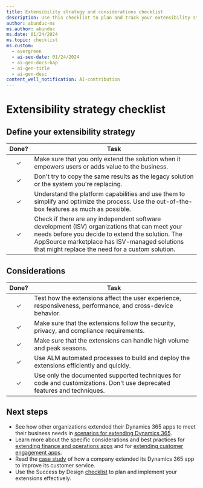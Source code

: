 ```yaml
---
title: Extensibility strategy and considerations checklist
description: Use this checklist to plan and track your extensibility strategy for Dynamics 365 apps, including sections for defining strategies and considerations.
author: abunduc-ms
ms.author: abunduc
ms.date: 01/24/2024
ms.topic: checklist
ms.custom:
  - evergreen
  - ai-seo-date: 01/24/2024
  - ai-gen-docs-bap
  - ai-gen-title
  - ai-gen-desc
content_well_notification: AI-contribution
---
```


# Extensibility strategy checklist

## Define your extensibility strategy

| Done? | Task |
| :---: | --- |
| &check; | Make sure that you only extend the solution when it empowers users or adds value to the business. |
| &check; | Don't try to copy the same results as the legacy solution or the system you're replacing. |
| &check; | Understand the platform capabilities and use them to simplify and optimize the process. Use the out-of-the-box features as much as possible. |
| &check; | Check if there are any independent software development (ISV) organizations that can meet your needs before you decide to extend the solution. The AppSource marketplace has ISV-managed solutions that might replace the need for a custom solution. |

## Considerations

| Done? | Task |
| :---: | --- |
| &check; | Test how the extensions affect the user experience, responsiveness, performance, and cross-device behavior. |
| &check; | Make sure that the extensions follow the security, privacy, and compliance requirements. |
| &check; | Make sure that the extensions can handle high volume and peak seasons. |
| &check; | Use ALM automated processes to build and deploy the extensions efficiently and quickly. |
| &check; | Use only the documented supported techniques for code and customizations. Don't use deprecated features and techniques. |

## Next steps

- See how other organizations extended their Dynamics 365 apps to meet their business needs in [scenarios for extending Dynamics 365](extend-your-solution-scenarios.md).
- Learn more about the specific considerations and best practices for [extending finance and operations apps](extend-your-solution-guidance-product-fo.md) and for [extending customer engagement apps](extend-your-solution-guidance-product-ce.md).
- Read the [case study](extend-your-solution-case-study.md) of how a company extended its Dynamics 365 app to improve its customer service.
- Use the Success by Design [checklist](extend-your-solution-checklist.md) to plan and implement your extensions effectively.
